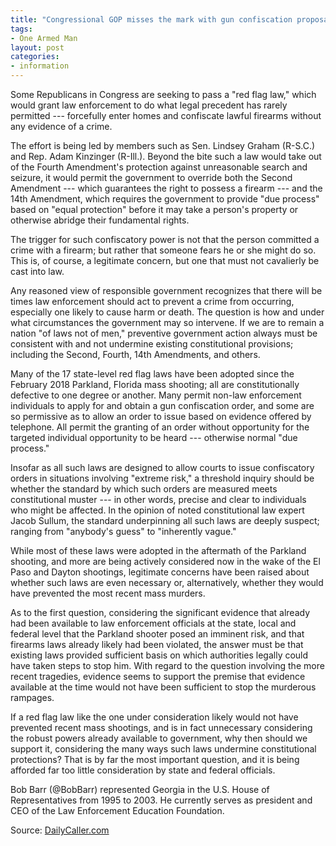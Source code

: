 ```yaml
---
title: "Congressional GOP misses the mark with gun confiscation proposal"
tags:
- One Armed Man
layout: post
categories:
- information
---
```


Some Republicans in Congress are seeking to pass a "red flag law," which would grant law enforcement to do what legal precedent has rarely permitted --- forcefully enter homes and confiscate lawful firearms without any evidence of a crime.

The effort is being led by members such as Sen. Lindsey Graham (R-S.C.) and Rep. Adam Kinzinger (R-Ill.). Beyond the bite such a law would take out of the Fourth Amendment's protection against unreasonable search and seizure, it would permit the government to override both the Second Amendment​ --- which guarantees the right to possess a firearm ​--- and the​ 14th Amendment, which requires the government to provide "due process" based on "equal protection" before it may take a person's property or otherwise abridge their fundamental rights.

The trigger for such confiscatory power is not that the person committed a crime with a firearm; but rather that someone fears he or she might do so. This is, of course, a legitimate concern, but one that must not cavalierly be cast into law.

Any reasoned view of responsible government recognizes that there will be times law enforcement should act to prevent a crime from occurring, especially one likely to cause harm or death. The question is how and under what circumstances the government may so intervene. If we are to remain a nation "of laws not of men," preventive government action always must be consistent with and not undermine existing constitutional provisions; including the Second, Fourth, 14th Amendments, and others.

Many of the 17 state-level red flag laws have been adopted since the February 2018 Parkland, Florida mass shooting; all are constitutionally defective to one degree or another. Many permit non-law enforcement individuals to apply for and obtain a gun confiscation order, and some are so permissive as to allow an order to issue based on evidence offered by telephone. All permit the granting of an order without opportunity for the targeted individual opportunity to be heard --- otherwise normal "due process."

Insofar as all such laws are designed to allow courts to issue confiscatory orders in situations involving "extreme risk," a threshold inquiry should be whether the standard by which such orders are measured meets constitutional muster --- in other words, precise and clear to individuals who might be affected. In the opinion of noted constitutional law expert Jacob Sullum, the standard underpinning all such laws are deeply suspect; ranging from "anybody's guess" to "inherently vague."

While most of these laws were adopted in the aftermath of the Parkland shooting, and more are being actively considered now in the wake of the El Paso and Dayton shootings, legitimate concerns have been raised about whether such laws are even necessary or, alternatively, whether they would have prevented the most recent mass murders.

As to the first question, considering the significant evidence that already had been available to law enforcement officials at the state, local and federal level that the Parkland shooter posed an imminent risk, and that firearms laws already likely had been violated, the answer must be that existing laws provided sufficient basis on which authorities legally could have taken steps to stop him. With regard to the question involving the more recent tragedies, evidence seems to support the premise that evidence available at the time would not have been sufficient to stop the murderous rampages.

If a red flag law like the one under consideration likely would not have prevented recent mass shootings, and is in fact unnecessary considering the robust powers already available to government, why then should we support it, considering the many ways such laws undermine constitutional protections? That is by far the most important question, and it is being afforded far too little consideration by state and federal officials.

Bob Barr (@BobBarr) represented Georgia in the U.S. House of Representatives from 1995 to 2003. He currently serves as president and CEO of the Law Enforcement Education Foundation.

Source: [DailyCaller.com](https://dailycaller.com/2019/08/12/barr-gun-confiscation)